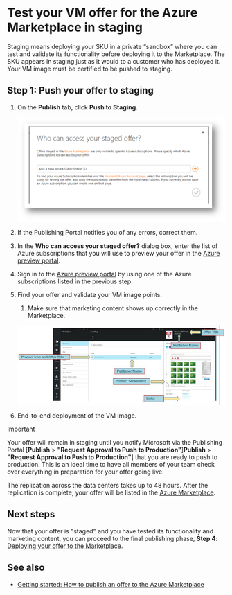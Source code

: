 <properties
   pageTitle="Test your VM offer for the Marketplace | Microsoft Azure"
   description="Understand how to test your VM image for the Azure Marketplace."
   services="marketplace-publishing"
   documentationCenter=""
   authors="HannibalSII"
   manager=""
   editor=""/>

<tags
   ms.service="marketplace"
   ms.devlang="na"
   ms.topic="article"
   ms.tgt_pltfrm="na"
   ms.workload="na"
   ms.date="10/09/2015"
   ms.author="hascipio" />

# Test your VM offer for the Azure Marketplace in staging
Staging means deploying your SKU in a private “sandbox” where you can test and validate its functionality before deploying it to the Marketplace. The SKU appears in staging just as it would to a customer who has deployed it. Your VM image must be certified to be pushed to staging.

## Step 1: Push your offer to staging
1. On the **Publish** tab, click **Push to Staging**.

   ![drawing](media/marketplace-publishing-vm-image-test-in-staging/vm-image-push-to-staging.png)

2. If the Publishing Portal notifies you of any errors, correct them.

3. In the **Who can access your staged offer?** dialog box, enter the list of Azure subscriptions that you will use to preview your offer in the [Azure preview portal](https://portal.azure.com).
4. Sign in to the [Azure preview portal](https://portal.azure.com) by using one of the Azure subscriptions listed in the previous step.
5. Find your offer and validate your VM image points:

   1. Make sure that marketing content shows up correctly in the Marketplace.

   ![img-map-portal](media/marketplace-publishing-push-to-staging/pubportal-mapping-azure-portal.jpg)

2. End-to-end deployment of the VM image.



> [!IMPORTANT]
> Your offer will remain in staging until you notify Microsoft via the Publishing Portal [**Publish** > **"Request Approval to Push to Production"**]**Publish** > **"Request Approval to Push to Production"**] that you are ready to push to production. This is an ideal time to have all members of your team check over everything in preparation for your offer going live.
> 
> The replication across the data centers takes up to 48 hours. After the replication is complete, your offer will be listed in the [Azure Marketplace](https://azure.microsoft.com/marketplace/).
> 
> 
## Next steps
Now that your offer is "staged" and you have tested its functionality and marketing content, you can proceed to the final publishing phase, **Step 4**: [Deploying your offer to the Marketplace](marketplace-publishing-push-to-production.md).

## See also
* [Getting started: How to publish an offer to the Azure Marketplace](marketplace-publishing-getting-started.md)

